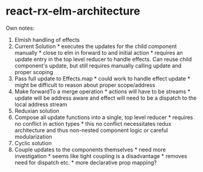 # react-rx-elm-architecture

Own notes:

1.  Elmish handling of effects
  1.  Current Solution
    *  executes the updates for the child component manually
    *  close to elm in forward to and initial action
    *  requires an update entry in the top level reducer 
       to handle effects. Can reuse child component's update,
       but still requires manually calling update and proper
       scoping
  2.  Pass full update to Effects.map
    *  could work to handle effect update
    *  might be difficult to reason about proper scope/address
  3.  Make forwardTo a merge operation
    *  actions will have to be streams
    *  update will be address aware and effect will need to be
       a dispatch to the local address stream
2.  Reduxian solution
  1.  Compose all update functions into a single, top level reducer
    *  requires no conflict in action types
    *  this no conflict necessitates redux architecture
       and thus non-nested component logic or careful modularization
3.  Cyclic solution
  1.  Couple updates to the components themselves
    *  need more investigation
    *  seems like tight coupling is a disadvantage
    *  removes need for dispatch etc.
    *  more declarative prop mapping?

